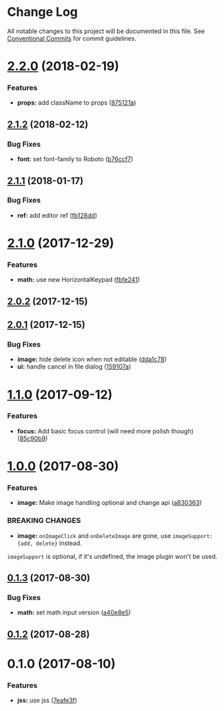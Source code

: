 # Change Log

All notable changes to this project will be documented in this file.
See [Conventional Commits](https://conventionalcommits.org) for commit guidelines.

<a name="2.2.0"></a>
# [2.2.0](https://github.com/pieelements/pie-elements/compare/@pie-libs/editable-html@2.1.2...@pie-libs/editable-html@2.2.0) (2018-02-19)


### Features

* **props:** add className to props ([875121a](https://github.com/pieelements/pie-elements/commit/875121a))




<a name="2.1.2"></a>
## [2.1.2](https://github.com/pieelements/pie-elements/compare/@pie-libs/editable-html@2.1.1...@pie-libs/editable-html@2.1.2) (2018-02-12)


### Bug Fixes

* **font:** set font-family to Roboto ([b76ccf7](https://github.com/pieelements/pie-elements/commit/b76ccf7))




<a name="2.1.1"></a>
## [2.1.1](https://github.com/pieelements/pie-elements/compare/@pie-libs/editable-html@2.1.0...@pie-libs/editable-html@2.1.1) (2018-01-17)


### Bug Fixes

* **ref:** add editor ref ([fb128dd](https://github.com/pieelements/pie-elements/commit/fb128dd))




<a name="2.1.0"></a>
# [2.1.0](https://github.com/pieelements/pie-elements/compare/@pie-libs/editable-html@2.0.2...@pie-libs/editable-html@2.1.0) (2017-12-29)


### Features

* **math:** use new HorizontalKeypad ([fbfe241](https://github.com/pieelements/pie-elements/commit/fbfe241))




<a name="2.0.2"></a>
## [2.0.2](https://github.com/pieelements/pie-elements/compare/@pie-libs/editable-html@2.0.1...@pie-libs/editable-html@2.0.2) (2017-12-15)




<a name="2.0.1"></a>
## [2.0.1](https://github.com/pieelements/pie-elements/compare/@pie-libs/editable-html@1.1.0...@pie-libs/editable-html@2.0.1) (2017-12-15)


### Bug Fixes

* **image:** hide delete icon when not editable ([dda1c78](https://github.com/pieelements/pie-elements/commit/dda1c78))
* **ui:** handle cancel in file dialog ([159107a](https://github.com/pieelements/pie-elements/commit/159107a))




<a name="1.1.0"></a>
# [1.1.0](https://github.com/pieelements/pie-elements/compare/@pie-libs/editable-html@1.0.0...@pie-libs/editable-html@1.1.0) (2017-09-12)


### Features

* **focus:** Add basic focus control (will need more polish though) ([85c90b9](https://github.com/pieelements/pie-elements/commit/85c90b9))




<a name="1.0.0"></a>
# [1.0.0](https://github.com/pieelements/pie-elements/compare/@pie-libs/editable-html@0.1.3...@pie-libs/editable-html@1.0.0) (2017-08-30)


### Features

* **image:** Make image handling optional and change api ([a830363](https://github.com/pieelements/pie-elements/commit/a830363))


### BREAKING CHANGES

* **image:** `onImageClick` and `onDeleteImage` are gone, use `imageSupport: {add, delete}` instead.

`imageSupport` is optional, if it's undefined, the image plugin won't be used.




<a name="0.1.3"></a>
## [0.1.3](https://github.com/pieelements/pie-elements/compare/@pie-libs/editable-html@0.1.2...@pie-libs/editable-html@0.1.3) (2017-08-30)


### Bug Fixes

* **math:**  set math input version ([a40e8e5](https://github.com/pieelements/pie-elements/commit/a40e8e5))




<a name="0.1.2"></a>
## [0.1.2](https://github.com/pieelements/pie-elements/compare/@pie-libs/editable-html@0.1.0...@pie-libs/editable-html@0.1.2) (2017-08-28)




<a name="0.1.0"></a>
# 0.1.0 (2017-08-10)


### Features

* **jss:** use jss ([7eafe3f](https://github.com/pieelements/pie-elements/commit/7eafe3f))
